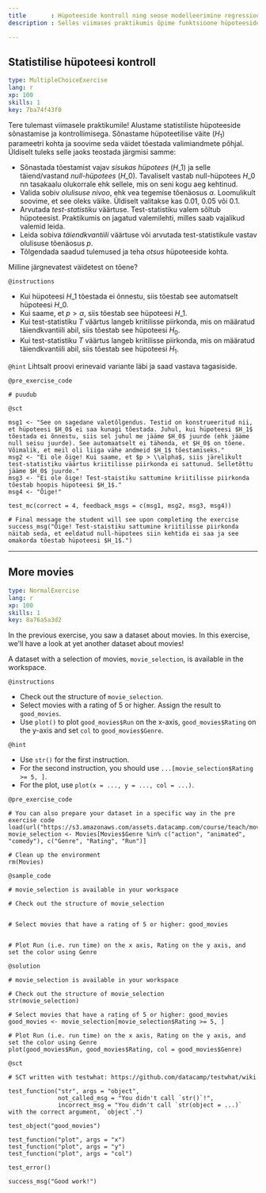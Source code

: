 ```yaml
---
title       : Hüpoteeside kontroll ning seose modelleerimine regressiooni abil
description : Selles viimases praktikumis õpime funktsioone hüpoteeside kontrollimiseks T testi abil. Seejärel tutvume võimalustega seose hindamiseks kahe tunnuse vahel ning selle modelleerimiseks regressiooni abil. 

---
```

## Statistilise hüpoteesi kontroll

```yaml
type: MultipleChoiceExercise
lang: r
xp: 100
skills: 1
key: 7ba74f43f0
```

Tere tulemast viimasele praktikumile! Alustame statistiliste hüpoteeside sõnastamise ja kontrollimisega. Sõnastame hüpoteetilise väite ($H_1$) parameetri kohta ja soovime seda väidet tõestada valimiandmete põhjal. Üldiselt tuleks selle jaoks teostada järgmisi samme:

* Sõnastada tõestamist vajav *sisukas hüpotees* ($H\_1$) ja selle täiend/vastand *null-hüpotees* ($H\_0$). Tavaliselt vastab null-hüpotees $H\_0$ nn tasakaalu olukorrale ehk sellele, mis on seni kogu aeg kehtinud.
* Valida sobiv *olulisuse nivoo*, ehk vea tegemise tõenäosus $\alpha$. Loomulikult soovime, et see oleks väike. Üldiselt valitakse kas 0.01, 0.05 või 0.1.
* Arvutada *test-statistiku* väärtuse. Test-statistiku valem sõltub hüpoteesist. Praktikumis on jagatud valemilehti, milles saab vajalikud valemid leida.
* Leida sobiva *täiendkvantiili* väärtuse või arvutada test-statistikule vastav olulisuse tõenäosus $p$.
* Tõlgendada saadud tulemused ja teha *otsus* hüpoteeside kohta.

Milline järgnevatest väidetest on tõene?

`@instructions`
- Kui hüpoteesi $H\_1$ tõestada ei õnnestu, siis tõestab see automatselt hüpoteesi $H\_0$.
- Kui saame, et $p>\alpha$, siis tõestab see hüpoteesi $H\_1$.
- Kui test-statistiku $T$ väärtus langeb kriitilisse piirkonda, mis on määratud täiendkvantiili abil, siis tõestab see hüpoteesi $H_0$.
- Kui test-statistiku $T$ väärtus langeb kriitilisse piirkonda, mis on määratud täiendkvantiili abil, siis tõestab see hüpoteesi $H_1$.

`@hint`
Lihtsalt proovi erinevaid variante läbi ja saad vastava tagasiside.

`@pre_exercise_code`
```{r}
# puudub
```

`@sct`
```{r}
msg1 <- "See on sagedane valetõlgendus. Testid on konstrueeritud nii, et hüpoteesi $H_0$ ei saa kunagi tõestada. Juhul, kui hüpoteesi $H_1$ tõestada ei õnnestu, siis sel juhul me jääme $H_0$ juurde (ehk jääme null seisu juurde). See automaatselt ei tähenda, et $H_0$ on tõene. Võimalik, et meil oli liiga vähe andmeid $H_1$ tõestamiseks."
msg2 <- "Ei ole õige! Kui saame, et $p > \\alpha$, siis järelikult test-statistiku väärtus kriitilisse piirkonda ei sattunud. Selletõttu jääme $H_0$ juurde."
msg3 <- "Ei ole õige! Test-staistiku sattumine kriitilisse piirkonda tõestab hoopis hüpoteesi $H_1$."
msg4 <- "Õige!"

test_mc(correct = 4, feedback_msgs = c(msg1, msg2, msg3, msg4))

# Final message the student will see upon completing the exercise
success_msg("Õige! Test-staistiku sattumine kriitilisse piirkonda näitab seda, et eeldatud null-hüpotees siin kehtida ei saa ja see omakorda tõestab hüpoteesi $H_1$.")
```

---
## More movies

```yaml
type: NormalExercise
lang: r
xp: 100
skills: 1
key: 8a76a5a3d2
```

In the previous exercise, you saw a dataset about movies. In this exercise, we'll have a look at yet another dataset about movies!

A dataset with a selection of movies, `movie_selection`, is available in the workspace.

`@instructions`
- Check out the structure of `movie_selection`.
- Select movies with a rating of 5 or higher. Assign the result to `good_movies`.
- Use `plot()` to  plot `good_movies$Run` on the x-axis, `good_movies$Rating` on the y-axis and set `col` to `good_movies$Genre`.

`@hint`
- Use `str()` for the first instruction.
- For the second instruction, you should use `...[movie_selection$Rating >= 5, ]`.
- For the plot, use `plot(x = ..., y = ..., col = ...)`.

`@pre_exercise_code`
```{r}
# You can also prepare your dataset in a specific way in the pre exercise code
load(url("https://s3.amazonaws.com/assets.datacamp.com/course/teach/movies.RData"))
movie_selection <- Movies[Movies$Genre %in% c("action", "animated", "comedy"), c("Genre", "Rating", "Run")]

# Clean up the environment
rm(Movies)
```

`@sample_code`
```{r}
# movie_selection is available in your workspace

# Check out the structure of movie_selection


# Select movies that have a rating of 5 or higher: good_movies


# Plot Run (i.e. run time) on the x axis, Rating on the y axis, and set the color using Genre

```

`@solution`
```{r}
# movie_selection is available in your workspace

# Check out the structure of movie_selection
str(movie_selection)

# Select movies that have a rating of 5 or higher: good_movies
good_movies <- movie_selection[movie_selection$Rating >= 5, ]

# Plot Run (i.e. run time) on the x axis, Rating on the y axis, and set the color using Genre
plot(good_movies$Run, good_movies$Rating, col = good_movies$Genre)
```

`@sct`
```{r}
# SCT written with testwhat: https://github.com/datacamp/testwhat/wiki

test_function("str", args = "object",
              not_called_msg = "You didn't call `str()`!",
              incorrect_msg = "You didn't call `str(object = ...)` with the correct argument, `object`.")

test_object("good_movies")

test_function("plot", args = "x")
test_function("plot", args = "y")
test_function("plot", args = "col")

test_error()

success_msg("Good work!")
```
